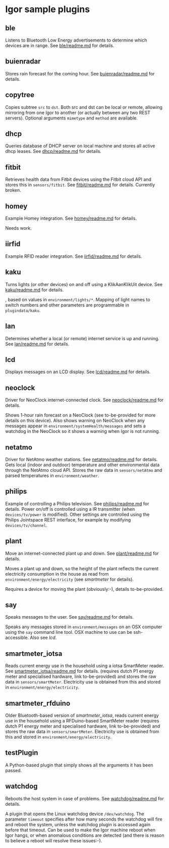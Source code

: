 # Igor sample plugins

## ble

Listens to Bluetooth Low Energy advertisements to determine which devices are in range. See [ble/readme.md](ble/readme.md) for details.

## buienradar

Stores rain forecast for the coming hour. See [buienradar/readme.md](buienradar/readme.md) for details.

## copytree

Copies subtree ```src``` to ```dst```. Both src and dst can be local or remote, allowing mirroring from one Igor to another (or actually between any two REST servers). Optional arguments ```mimetype``` and ```method``` are available.

## dhcp

Queries database of DHCP server on local machine and stores all active dhcp leases. See [dhcp/readme.md](dhcp/readme.md) for details.

## fitbit

Retrieves health data from Fitbit devices using the Fitbit cloud API and stores this in ```sensors/fitbit```. See [fitbit/readme.md](fitbit/readme.md) for details.
Currently broken.

## homey

Example Homey integration. See [homey/readme.md](homey/readme.md) for details.

Needs work.

## iirfid

Example RFID reader integration. See [iirfid/readme.md](iirfid/readme.md) for details.

## kaku

Turns lights (or other devices) on and off using a KlikAanKlikUit device. See [kaku/readme.md](kaku/readme.md) for details.

, based on values in ```environment/lights/*```. Mapping of light names to switch numbers and other parameters are programmable in ```plugindata/kaku```.

## lan

Determines whether a local (or remote) internet service is up and running.
See [lan/readme.md](lan/readme.md) for details.

## lcd

Displays messages on an LCD display. See [lcd/readme.md](lcd/readme.md) for details.

## neoclock

Driver for NeoClock internet-connected clock. See [neoclock/readme.md](neoclock/readme.md) for details.

Shows 1-hour rain forecast on a NeoClock (see to-be-provided for more details on this device). Also shows warning on NeoClock when any messages appear in ```environment/systemHealth/messages``` and sets a watchdog in the NeoClock so it shows a warning when Igor is not running.

## netatmo

Driver for NetAtmo weather stations. See [netatmo/readme.md](netatmo/readme.md) for details.
Gets local (indoor and outdoor) temperature and other environmental data through the NetAtmo cloud API. Stores the raw data in ```sensors/netAtmo``` and parsed temperatures in ```environment/weather```.

## philips

Example of controlling a Philips television. See [philips/readme.md](philips/readme.md) for details.
 Power on/off is controlled using a IR transmitter (when ```devices/tv/power``` is modified). Other settings are controlled using the Philips Jointspace REST interface, for example by modifying ```devices/tv/channel```.

## plant

Move an internet-connected plant up and down. See [plant/readme.md](plant/readme.md) for details.

Moves a plant up and down, so the height of the plant reflects the current electricity consumption in the house as read from ```environment/energy/electricity``` (see _smartmeter_ for details).

Requires a device for moving the plant (obviously:-), details to-be-provided.

## say

Speaks messages to the user. See [say/readme.md](say/readme.md) for details.

Speaks any messages stored in ```environment/messages``` on an OSX computer using the ```say``` command line tool. OSX machine to use can be ssh-accessible. Also see _lcd_.

## smartmeter_iotsa

Reads current energy use in the household using a iotsa SmartMeter reader. See [smartmeter_iotsa/readme.md](smartmeter_iots/readme.md) for details.
(requires dutch P1 energy meter and specialised hardware, link to-be-provided) and stores the raw data in ```sensors/smartMeter```. Electricity use is obtained from this and stored in ```environment/energy/electricity```.


## smartmeter_rfduino

Older Bluetooth-based version of _smartmeter_iotsa_, reads current energy use in the household using a RFDuino-based SmartMeter reader (requires dutch P1 energy meter and specialised hardware, link to-be-provided) and stores the raw data in ```sensors/smartMeter```. Electricity use is obtained from this and stored in ```environment/energy/electricity```.

## testPlugin

A Python-based plugin that simply shows all the arguments it has been passed.

## watchdog

Reboots the host system in case of problems. See [watchdog/readme.md](watchdog/readme.md) for details.

A plugin that opens the Linux watchdog device ```/dev/watchdog```. The parameter ```timeout``` specifies after how many seconds the watchdog will fire and reboot the system, unless the watchdog plugin is accessed again before that timeout. Can be used to make the Igor machine reboot when Igor hangs, or when anomalous conditions are detected (and there is reason to believe a reboot will resolve these issues:-).

